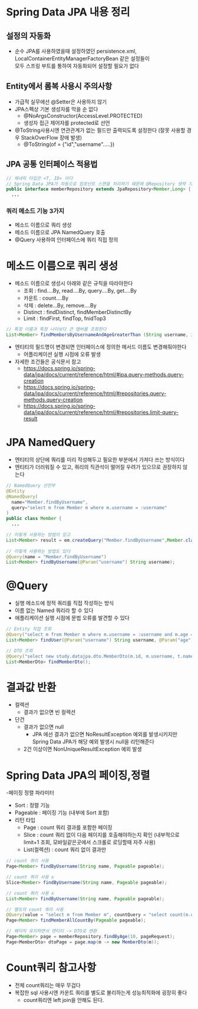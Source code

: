 
# Spring Data JPA 내용 정리

## 설정의 자동화
- 순수 JPA를 사용하였을때 설정하였던 persistence.xml, LocalContainerEntityManagerFactoryBean 같은 설정들이  
모두 스프링 부트를 통하여 자동화되어 설정할 필요가 없다

## Entity에서 롬복 사용시 주의사항
- 가급적 실무에선 @Setter은 사용하지 않기
- JPA스펙상 기본 생성자를 막을 순 없다
  - @NoArgsConstructor(AccessLevel.PROTECTED) 
  - 생성자 접근 제어자를 protected로 선언
- @ToString사용시엔 연관관계가 없는 필드만 출력되도록 설정한다 (잘못 사용할 경우 StackOverFlow 장애 발생)
  - @ToString(of = {"id","username".....}) 

## JPA 공통 인터페이스 적용법

```java
// 제네릭 타입은 <T, ID> 이다
// Spring Data JPA가 자동으로 컴포넌트 스캔을 처리하기 때문에 @Repository 생략 가능
public interface memberRepository extends JpaRepository<Member,Long> { 
  ...
```

### 쿼리 메소드 기능 3가지
- 메소드 이름으로 쿼리 생성
- 메소드 이름으로 JPA NamedQuery 호출
- @Query 사용하여 인터페이스에 쿼리 직접 정의

# 메소드 이름으로 쿼리 생성
- 메소드 이름으로 생성시 아래와 같은 규칙을 따라야한다
  - 조회 : find....By, read....By, query....By, get....By
  - 카운트 : count....By
  - 삭제 : delete...By, remove....By
  - Distinct : findDistinct, findMemberDistinctBy
  - Limit : findFirst, findTop, fnidTop3
```java
// 특정 이름과 특정 나이보다 큰 멤버를 조회한다
List<Member> findMembersByUsernameAndAgeGreaterThan (String username, int age);
```
- 엔티티의 필드명이 변경되면 인터페이스에 정의한 메서드 이름도 변경해줘야한다
  - 어플리케이션 실행 시점에 오류 발생
- 자세한 조건들은 공식문서 참고
  - https://docs.spring.io/spring-data/jpa/docs/current/reference/html/#jpa.query-methods.query-creation
  - https://docs.spring.io/spring-data/jpa/docs/current/reference/html/#repositories.query-methods.query-creation
  - https://docs.spring.io/spring-data/jpa/docs/current/reference/html/#repositories.limit-query-result

# JPA NamedQuery
- 엔티티의 상단에 쿼리를 미리 작성해두고 필요한 부분에서 가져다 쓰는 방식이다
- 엔티티가 더러워질 수 있고, 쿼리의 직관석이 떨어질 우려가 있으므로 권장하지 않는다
```java
// NamedQuery 선언부
@Entity
@NamedQuery(
  name="Member.findByUsername",
  query="select m from Member m where m.username = :username"
)
public class Member {
  ...
```

```java
// 이렇게 사용하는 방법이 있고
List<Member> result = em.createQuery("Member.findByUsername",Member.class).setParameter("username",username).getResultList();
  
// 이렇게 사용하는 방법도 있다
@Query(name = "Member.findByUsername")
List<Member> findByUsername(@Param("username") String username);
```

# @Query
- 실행 메소드에 정적 쿼리를 직접 작성하는 방식
- 이름 없는 Named 쿼리라 할 수 있다
- 애플리케이션 실행 시점에 문법 오류를 발견할 수 있다
```java
// Entity 직접 조회
@Query("select m from Member m where m.username = :username and m.age = :age")
List<Member> findUser(@Param("username") String username, @Param("age") int age);

// DTO 조회
@Query("select new study.datajpa.dto.MemberDto(m.id, m.username, t.name) from Member m join m.team t")
List<MemberDto> findMemberDto();
```

# 결과값 반환
- 컬렉션
  - 결과가 없으면 빈 컬렉션
- 단건
  - 결과가 없으면 null
    - JPA 에선 결과가 없으면 NoResultException 예외를 발생시키지만 Spring Data JPA가 해당 예외 발생시 null을 리턴해준다
  - 2건 이상이면 NonUniqueResultException 예외 발생

# Spring Data JPA의 페이징,정렬
-페이징 정렬 파라미터
  - Sort : 정렬 기능
  - Pageable : 페이징 기능 (내부에 Sort 포함) 
  - 리턴 타입
    - Page : count 쿼리 결과를 포함한 페이징
    - Slice : count 쿼리 없이 다음 페이지를 호출해야하는지 확인 (내부적으로 limit+1 조회, 모바일같은곳에서 스크롤로 로딩할때 자주 사용)
    - List(컬렉션) : count 쿼리 없이 결과만
```java
// count 쿼리 사용
Page<Member> findByUsername(String name, Pageable pageable); 

// count 쿼리 사용 x
Slice<Member> findByUsername(String name, Pageable pageable);

// count 쿼리 사용 x
List<Member> findByUsername(String name, Pageable pageable);

// 별도의 count 쿼리 사용
@Query(value = "select m from Member m", countQuery = "select count(m.username) from Member m")
Page<Member> findMemberAllCountBy(Pageable pageable);

// 페이지 유지하면서 엔티티 -> DTO로 변환
Page<Member> page = memberRepository.findByAge(10, pageRequest);
Page<MemberDto> dtoPage = page.map(m -> new MemberDto(m));
```

# Count쿼리 참고사항
- 전체 count쿼리는 매우 무겁다
- 복잡한 sql 사용시엔 카운트 쿼리를 별도로 불리하는게 성능최적화에 굉장히 좋다
  - count쿼리엔 left join을 안해도 된다.








